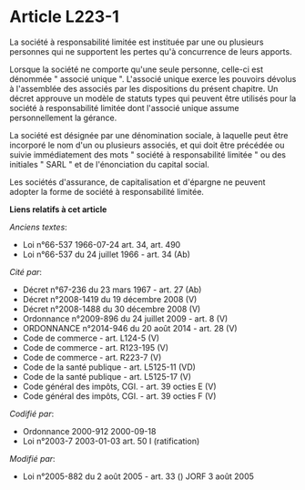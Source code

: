 # Article L223-1

La société à responsabilité limitée est instituée par une ou plusieurs personnes qui ne supportent les pertes qu'à
concurrence de leurs apports.

Lorsque la société ne comporte qu'une seule personne, celle-ci est dénommée " associé unique ". L'associé unique exerce les
pouvoirs dévolus à l'assemblée des associés par les dispositions du présent chapitre. Un décret approuve un modèle de statuts
types qui peuvent être utilisés pour la société à responsabilité limitée dont l'associé unique assume personnellement la
gérance.

La société est désignée par une dénomination sociale, à laquelle peut être incorporé le nom d'un ou plusieurs associés, et
qui doit être précédée ou suivie immédiatement des mots " société à responsabilité limitée " ou des initiales " SARL " et de
l'énonciation du capital social.

Les sociétés d'assurance, de capitalisation et d'épargne ne peuvent adopter la forme de société à responsabilité limitée.

**Liens relatifs à cet article**

_Anciens textes_:

  - Loi n°66-537 1966-07-24 art. 34, art. 490
  - Loi n°66-537 du 24 juillet 1966 - art. 34 (Ab)

_Cité par_:

  - Décret n°67-236 du 23 mars 1967 - art. 27 (Ab)
  - Décret n°2008-1419 du 19 décembre 2008 (V)
  - Décret n°2008-1488 du 30 décembre 2008 (V)
  - Ordonnance n°2009-896 du 24 juillet 2009 - art. 8 (V)
  - ORDONNANCE n°2014-946 du 20 août 2014 - art. 28 (V)
  - Code de commerce - art. L124-5 (V)
  - Code de commerce - art. R123-195 (V)
  - Code de commerce - art. R223-7 (V)
  - Code de la santé publique - art. L5125-11 (VD)
  - Code de la santé publique - art. L5125-17 (V)
  - Code général des impôts, CGI. - art. 39 octies E (V)
  - Code général des impôts, CGI. - art. 39 octies F (V)

_Codifié par_:

  - Ordonnance 2000-912 2000-09-18
  - Loi n°2003-7 2003-01-03 art. 50 I (ratification)

_Modifié par_:

  - Loi n°2005-882 du 2 août 2005 - art. 33 () JORF 3 août 2005
